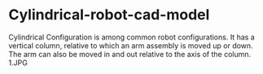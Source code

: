 # Cylindrical-robot-cad-model
Cylindrical Configuration is among common robot configurations.  It has a vertical column, relative to which an arm assembly is moved up or down. The arm can also be moved in and out relative to the axis of the column.
1.JPG
